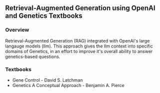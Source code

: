 ## Retrieval-Augmented Generation using OpenAI and Genetics Textbooks

### Overview

Retrieval-Augmented Generation (RAG) integrated with OpenAI's large langauge models (llm). This approach gives the llm context into specific domains of Genetics, in an effort to improve it's overall ability to answer genetics-based questions.

### Textbooks

* Gene Control - David S. Latchman
* Genetics A Conceptual Approach - Benjamin A. Pierce
